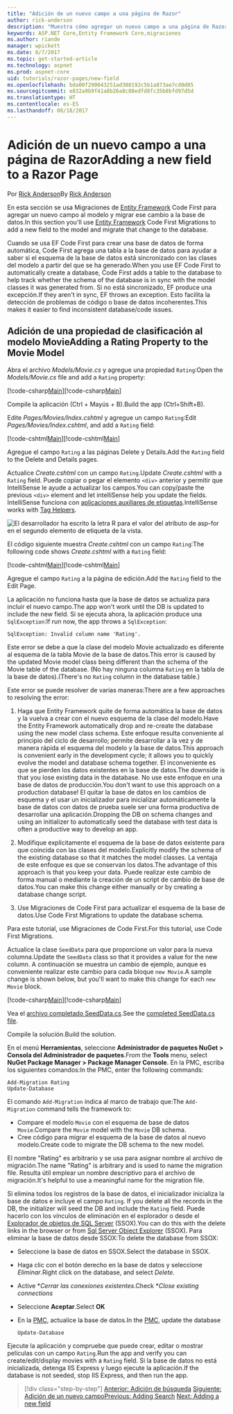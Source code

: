 ```yaml
---
title: "Adición de un nuevo campo a una página de Razor"
author: rick-anderson
description: "Muestra cómo agregar un nuevo campo a una página de Razor con Entity Framework Core"
keywords: ASP.NET Core,Entity Framework Core,migraciones
ms.author: riande
manager: wpickett
ms.date: 8/7/2017
ms.topic: get-started-article
ms.technology: aspnet
ms.prod: aspnet-core
uid: tutorials/razor-pages/new-field
ms.openlocfilehash: bda00f290043251ad308192c5b1a873ae7cd0d85
ms.sourcegitcommit: e832a9b9f41a8b26a8c88edfd8fc35b8bfd97d5d
ms.translationtype: HT
ms.contentlocale: es-ES
ms.lasthandoff: 08/18/2017
---
```

# <a name="adding-a-new-field-to-a-razor-page"></a><span data-ttu-id="b9cbb-104">Adición de un nuevo campo a una página de Razor</span><span class="sxs-lookup"><span data-stu-id="b9cbb-104">Adding a new field to a Razor Page</span></span>

<span data-ttu-id="b9cbb-105">Por [Rick Anderson](https://twitter.com/RickAndMSFT)</span><span class="sxs-lookup"><span data-stu-id="b9cbb-105">By [Rick Anderson](https://twitter.com/RickAndMSFT)</span></span>

<span data-ttu-id="b9cbb-106">En esta sección se usa Migraciones de [Entity Framework](http://docs.efproject.net/en/latest/platforms/aspnetcore/new-db.html) Code First para agregar un nuevo campo al modelo y migrar ese cambio a la base de datos.</span><span class="sxs-lookup"><span data-stu-id="b9cbb-106">In this section you'll use [Entity Framework](http://docs.efproject.net/en/latest/platforms/aspnetcore/new-db.html) Code First Migrations to add a new field to the model and migrate that change to the database.</span></span>

<span data-ttu-id="b9cbb-107">Cuando se usa EF Code First para crear una base de datos de forma automática, Code First agrega una tabla a la base de datos para ayudar a saber si el esquema de la base de datos está sincronizado con las clases del modelo a partir del que se ha generado.</span><span class="sxs-lookup"><span data-stu-id="b9cbb-107">When you use EF Code First to automatically create a database, Code First adds a table to the database to help track whether the schema of the database is in sync with the model classes it was generated from.</span></span> <span data-ttu-id="b9cbb-108">Si no está sincronizado, EF produce una excepción.</span><span class="sxs-lookup"><span data-stu-id="b9cbb-108">If they aren't in sync, EF throws an exception.</span></span> <span data-ttu-id="b9cbb-109">Esto facilita la detección de problemas de código o base de datos incoherentes.</span><span class="sxs-lookup"><span data-stu-id="b9cbb-109">This makes it easier to find inconsistent database/code issues.</span></span>

## <a name="adding-a-rating-property-to-the-movie-model"></a><span data-ttu-id="b9cbb-110">Adición de una propiedad de clasificación al modelo Movie</span><span class="sxs-lookup"><span data-stu-id="b9cbb-110">Adding a Rating Property to the Movie Model</span></span>

<span data-ttu-id="b9cbb-111">Abra el archivo *Models/Movie.cs* y agregue una propiedad `Rating`:</span><span class="sxs-lookup"><span data-stu-id="b9cbb-111">Open the *Models/Movie.cs* file and add a `Rating` property:</span></span>

<span data-ttu-id="b9cbb-112">[!code-csharp[Main](razor-pages-start/sample/RazorPagesMovie/Models/MovieDateRating.cs?highlight=11&range=7-18)]</span><span class="sxs-lookup"><span data-stu-id="b9cbb-112">[!code-csharp[Main](razor-pages-start/sample/RazorPagesMovie/Models/MovieDateRating.cs?highlight=11&range=7-18)]</span></span>

<span data-ttu-id="b9cbb-113">Compile la aplicación (Ctrl + Mayús + B).</span><span class="sxs-lookup"><span data-stu-id="b9cbb-113">Build the app (Ctrl+Shift+B).</span></span>

<span data-ttu-id="b9cbb-114">Edite *Pages/Movies/Index.cshtml* y agregue un campo `Rating`:</span><span class="sxs-lookup"><span data-stu-id="b9cbb-114">Edit *Pages/Movies/Index.cshtml*, and add a `Rating` field:</span></span>

<span data-ttu-id="b9cbb-115">[!code-cshtml[Main](razor-pages-start/sample/RazorPagesMovie/Pages/Movies/Index.cshtml?highlight=40-42,61-63)]</span><span class="sxs-lookup"><span data-stu-id="b9cbb-115">[!code-cshtml[Main](razor-pages-start/sample/RazorPagesMovie/Pages/Movies/Index.cshtml?highlight=40-42,61-63)]</span></span>

<span data-ttu-id="b9cbb-116">Agregue el campo `Rating` a las páginas Delete y Details.</span><span class="sxs-lookup"><span data-stu-id="b9cbb-116">Add the `Rating` field to the Delete and Details pages.</span></span>

<span data-ttu-id="b9cbb-117">Actualice *Create.cshtml* con un campo `Rating`.</span><span class="sxs-lookup"><span data-stu-id="b9cbb-117">Update *Create.cshtml* with a `Rating` field.</span></span> <span data-ttu-id="b9cbb-118">Puede copiar o pegar el elemento `<div>` anterior y permitir que IntelliSense le ayude a actualizar los campos.</span><span class="sxs-lookup"><span data-stu-id="b9cbb-118">You can copy/paste the previous `<div>` element and let intelliSense help you update the fields.</span></span> <span data-ttu-id="b9cbb-119">IntelliSense funciona con [aplicaciones auxiliares de etiquetas](xref:mvc/views/tag-helpers/intro).</span><span class="sxs-lookup"><span data-stu-id="b9cbb-119">IntelliSense works with [Tag Helpers](xref:mvc/views/tag-helpers/intro).</span></span>

![El desarrollador ha escrito la letra R para el valor del atributo de asp-for en el segundo elemento de etiqueta de la vista.](new-field/_static/cr.png)

<span data-ttu-id="b9cbb-123">El código siguiente muestra *Create.cshtml* con un campo `Rating`:</span><span class="sxs-lookup"><span data-stu-id="b9cbb-123">The following code shows *Create.cshtml* with a `Rating` field:</span></span>

<span data-ttu-id="b9cbb-124">[!code-cshtml[Main](razor-pages-start/sample/RazorPagesMovie/Pages/Movies/Create.cshtml?highlight=31-35)]</span><span class="sxs-lookup"><span data-stu-id="b9cbb-124">[!code-cshtml[Main](razor-pages-start/sample/RazorPagesMovie/Pages/Movies/Create.cshtml?highlight=31-35)]</span></span>

<span data-ttu-id="b9cbb-125">Agregue el campo `Rating` a la página de edición.</span><span class="sxs-lookup"><span data-stu-id="b9cbb-125">Add the `Rating` field to the Edit Page.</span></span>

<span data-ttu-id="b9cbb-126">La aplicación no funciona hasta que la base de datos se actualiza para incluir el nuevo campo.</span><span class="sxs-lookup"><span data-stu-id="b9cbb-126">The app won't work until the DB is updated to include the new field.</span></span> <span data-ttu-id="b9cbb-127">Si se ejecuta ahora, la aplicación produce una `SqlException`:</span><span class="sxs-lookup"><span data-stu-id="b9cbb-127">If run now, the app throws a `SqlException`:</span></span>

`SqlException: Invalid column name 'Rating'.`

<span data-ttu-id="b9cbb-128">Este error se debe a que la clase del modelo Movie actualizado es diferente al esquema de la tabla Movie de la base de datos.</span><span class="sxs-lookup"><span data-stu-id="b9cbb-128">This error is caused by the updated Movie model class being different than the schema of the Movie table of the database.</span></span> <span data-ttu-id="b9cbb-129">(No hay ninguna columna `Rating` en la tabla de la base de datos).</span><span class="sxs-lookup"><span data-stu-id="b9cbb-129">(There's no `Rating` column in the database table.)</span></span>

<span data-ttu-id="b9cbb-130">Este error se puede resolver de varias maneras:</span><span class="sxs-lookup"><span data-stu-id="b9cbb-130">There are a few approaches to resolving the error:</span></span>

1. <span data-ttu-id="b9cbb-131">Haga que Entity Framework quite de forma automática la base de datos y la vuelva a crear con el nuevo esquema de la clase del modelo.</span><span class="sxs-lookup"><span data-stu-id="b9cbb-131">Have the Entity Framework automatically drop and re-create the database using  the new model class schema.</span></span> <span data-ttu-id="b9cbb-132">Este enfoque resulta conveniente al principio del ciclo de desarrollo; permite desarrollar a la vez y de manera rápida el esquema del modelo y la base de datos.</span><span class="sxs-lookup"><span data-stu-id="b9cbb-132">This approach is convenient early in the development cycle; it allows you to quickly evolve the model and database schema together.</span></span> <span data-ttu-id="b9cbb-133">El inconveniente es que se pierden los datos existentes en la base de datos.</span><span class="sxs-lookup"><span data-stu-id="b9cbb-133">The downside is that you lose existing data in the database.</span></span> <span data-ttu-id="b9cbb-134">No use este enfoque en una base de datos de producción.</span><span class="sxs-lookup"><span data-stu-id="b9cbb-134">You don't want to use this approach on a production database!</span></span> <span data-ttu-id="b9cbb-135">El quitar la base de datos en los cambios de esquema y el usar un inicializador para inicializar automáticamente la base de datos con datos de prueba suele ser una forma productiva de desarrollar una aplicación.</span><span class="sxs-lookup"><span data-stu-id="b9cbb-135">Dropping the DB on schema changes and using an initializer to automatically seed the database with test data is often a productive way to develop an app.</span></span>

2. <span data-ttu-id="b9cbb-136">Modifique explícitamente el esquema de la base de datos existente para que coincida con las clases del modelo.</span><span class="sxs-lookup"><span data-stu-id="b9cbb-136">Explicitly modify the schema of the existing database so that it matches the model classes.</span></span> <span data-ttu-id="b9cbb-137">La ventaja de este enfoque es que se conservan los datos.</span><span class="sxs-lookup"><span data-stu-id="b9cbb-137">The advantage of this approach is that you keep your data.</span></span> <span data-ttu-id="b9cbb-138">Puede realizar este cambio de forma manual o mediante la creación de un script de cambio de base de datos.</span><span class="sxs-lookup"><span data-stu-id="b9cbb-138">You can make this change either manually or by creating a database change script.</span></span>

3. <span data-ttu-id="b9cbb-139">Use Migraciones de Code First para actualizar el esquema de la base de datos.</span><span class="sxs-lookup"><span data-stu-id="b9cbb-139">Use Code First Migrations to update the database schema.</span></span>

<span data-ttu-id="b9cbb-140">Para este tutorial, use Migraciones de Code First.</span><span class="sxs-lookup"><span data-stu-id="b9cbb-140">For this tutorial, use Code First Migrations.</span></span>

<span data-ttu-id="b9cbb-141">Actualice la clase `SeedData` para que proporcione un valor para la nueva columna.</span><span class="sxs-lookup"><span data-stu-id="b9cbb-141">Update the `SeedData` class so that it provides a value for the new column.</span></span> <span data-ttu-id="b9cbb-142">A continuación se muestra un cambio de ejemplo, aunque es conveniente realizar este cambio para cada bloque `new Movie`.</span><span class="sxs-lookup"><span data-stu-id="b9cbb-142">A sample change is shown below, but you'll want to make this change for each `new Movie` block.</span></span>

<span data-ttu-id="b9cbb-143">[!code-csharp[Main](razor-pages-start/sample/RazorPagesMovie/Models/SeedDataRating.cs?name=snippet1&highlight=6)]</span><span class="sxs-lookup"><span data-stu-id="b9cbb-143">[!code-csharp[Main](razor-pages-start/sample/RazorPagesMovie/Models/SeedDataRating.cs?name=snippet1&highlight=6)]</span></span>

<span data-ttu-id="b9cbb-144">Vea el [archivo completado SeedData.cs](https://github.com/aspnet/Docs/blob/master/aspnetcore/tutorials/razor-pages/razor-pages-start/sample/RazorPagesMovie/Models/SeedDataRating.cs).</span><span class="sxs-lookup"><span data-stu-id="b9cbb-144">See the [completed SeedData.cs file](https://github.com/aspnet/Docs/blob/master/aspnetcore/tutorials/razor-pages/razor-pages-start/sample/RazorPagesMovie/Models/SeedDataRating.cs).</span></span>

<span data-ttu-id="b9cbb-145">Compile la solución.</span><span class="sxs-lookup"><span data-stu-id="b9cbb-145">Build the solution.</span></span>

<a name="pmc"></a>

<span data-ttu-id="b9cbb-146">En el menú **Herramientas**, seleccione **Administrador de paquetes NuGet > Consola del Administrador de paquetes**.</span><span class="sxs-lookup"><span data-stu-id="b9cbb-146">From the **Tools** menu, select **NuGet Package Manager > Package Manager Console**.</span></span>
<span data-ttu-id="b9cbb-147">En la PMC, escriba los siguientes comandos:</span><span class="sxs-lookup"><span data-stu-id="b9cbb-147">In the PMC, enter the following commands:</span></span>

```PMC
Add-Migration Rating
Update-Database
```

<span data-ttu-id="b9cbb-148">El comando `Add-Migration` indica al marco de trabajo que:</span><span class="sxs-lookup"><span data-stu-id="b9cbb-148">The `Add-Migration` command tells the framework to:</span></span>

* <span data-ttu-id="b9cbb-149">Compare el modelo `Movie` con el esquema de base de datos `Movie`.</span><span class="sxs-lookup"><span data-stu-id="b9cbb-149">Compare the `Movie` model with the `Movie` DB schema.</span></span>
* <span data-ttu-id="b9cbb-150">Cree código para migrar el esquema de la base de datos al nuevo modelo.</span><span class="sxs-lookup"><span data-stu-id="b9cbb-150">Create code to migrate the DB schema to the new model.</span></span>

<span data-ttu-id="b9cbb-151">El nombre "Rating" es arbitrario y se usa para asignar nombre al archivo de migración.</span><span class="sxs-lookup"><span data-stu-id="b9cbb-151">The name "Rating" is arbitrary and is used to name the migration file.</span></span> <span data-ttu-id="b9cbb-152">Resulta útil emplear un nombre descriptivo para el archivo de migración.</span><span class="sxs-lookup"><span data-stu-id="b9cbb-152">It's helpful to use a meaningful name for the migration file.</span></span>

<span data-ttu-id="b9cbb-153"><a name="ssox"></a> Si elimina todos los registros de la base de datos, el inicializador inicializa la base de datos e incluye el campo `Rating`.</span><span class="sxs-lookup"><span data-stu-id="b9cbb-153"><a name="ssox"></a> If you delete all the records in the DB, the initializer will seed the DB and include the `Rating` field.</span></span> <span data-ttu-id="b9cbb-154">Puede hacerlo con los vínculos de eliminación en el explorador o desde el [Explorador de objetos de SQL Server](xref:tutorials/razor-pages/sql#ssox) (SSOX).</span><span class="sxs-lookup"><span data-stu-id="b9cbb-154">You can do this with the delete links in the browser or from [Sql Server Object Explorer](xref:tutorials/razor-pages/sql#ssox) (SSOX).</span></span> <span data-ttu-id="b9cbb-155">Para eliminar la base de datos desde SSOX:</span><span class="sxs-lookup"><span data-stu-id="b9cbb-155">To delete the database from SSOX:</span></span>

* <span data-ttu-id="b9cbb-156">Seleccione la base de datos en SSOX.</span><span class="sxs-lookup"><span data-stu-id="b9cbb-156">Select the database in SSOX.</span></span>
* <span data-ttu-id="b9cbb-157">Haga clic con el botón derecho en la base de datos y seleccione *Eliminar*.</span><span class="sxs-lookup"><span data-stu-id="b9cbb-157">Right click on the database, and select *Delete*.</span></span>
* <span data-ttu-id="b9cbb-158">Active **Cerrar las conexiones existentes*.</span><span class="sxs-lookup"><span data-stu-id="b9cbb-158">Check **Close existing connections*</span></span>
* <span data-ttu-id="b9cbb-159">Seleccione **Aceptar**.</span><span class="sxs-lookup"><span data-stu-id="b9cbb-159">Select **OK**</span></span>
* <span data-ttu-id="b9cbb-160">En la [PMC](xref:tutorials/razor-pages/new-field#pmc), actualice la base de datos.</span><span class="sxs-lookup"><span data-stu-id="b9cbb-160">In the [PMC](xref:tutorials/razor-pages/new-field#pmc), update the database</span></span> 

    ```PMC
    Update-Database
    ```

<span data-ttu-id="b9cbb-161">Ejecute la aplicación y compruebe que puede crear, editar o mostrar películas con un campo `Rating`.</span><span class="sxs-lookup"><span data-stu-id="b9cbb-161">Run the app and verify you can create/edit/display movies with a `Rating` field.</span></span> <span data-ttu-id="b9cbb-162">Si la base de datos no está inicializada, detenga IIS Express y luego ejecute la aplicación.</span><span class="sxs-lookup"><span data-stu-id="b9cbb-162">If the database is not seeded, stop IIS Express, and then run the app.</span></span>

>[!div class="step-by-step"]
<span data-ttu-id="b9cbb-163">[Anterior: Adición de búsqueda](xref:tutorials/razor-pages/search)
[Siguiente: Adición de un nuevo campo](xref:tutorials/razor-pages/new-field)</span><span class="sxs-lookup"><span data-stu-id="b9cbb-163">[Previous: Adding Search](xref:tutorials/razor-pages/search)
[Next: Adding a new field](xref:tutorials/razor-pages/new-field)</span></span>
